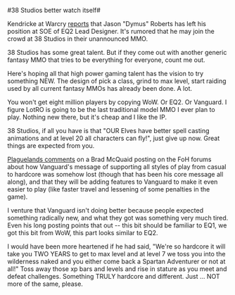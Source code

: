 #38 Studios better watch itself#

Kendricke at Warcry [reports](http://eq2.warcry.com/scripts/news/view_news.phtml?site=68&id=69487) that Jason "Dymus" Roberts has left his position at SOE of EQ2 Lead Designer. It's rumored that he may join the crowd at 38 Studios in their unannounced MMO.

38 Studios has some great talent. But if they come out with another generic fantasy MMO that tries to be everything for everyone, count me out.

Here's hoping all that high power gaming talent has the vision to try something NEW. The design of pick a class, grind to max level, start raiding used by all current fantasy MMOs has already been done. A lot.

You won't get eight million players by copying WoW. Or EQ2. Or Vanguard. I figure LotRO is going to be the last traditional model MMO I ever plan to play. Nothing new there, but it's cheap and I like the IP.

38 Studios, if all you have is that "OUR Elves have better spell casting animations and at level 20 all characters can fly!", just give up now. Great things are expected from you.

[Plaguelands comments](http://plaguelands.com/2007/03/11/brad-mcquaid-is-back-to-preaching-vanguard/) on a Brad McQuaid posting on the FoH forums about how Vanguard's message of supporting all styles of play from casual to hardcore was somehow lost (though that has been his core message all along), and that they will be adding features to Vanguard to make it even easier to play (like faster travel and lessening of some penalties in the game).

I venture that Vanguard isn't doing better because people expected something radically new, and what they got was something very much tired. Even his long posting points that out -- this bit should be familiar to EQ1, we got this bit from WoW, this part looks similar to EQ2.

I would have been more heartened if he had said, "We're so hardcore it will take you TWO YEARS to get to max level and at level 7 we toss you into the wilderness naked and you either come back a Spartan Adventurer or not at all!" Toss away those xp bars and levels and rise in stature as you meet and defeat challenges. Something TRULY hardcore and different. Just ... NOT more of the same, please.
